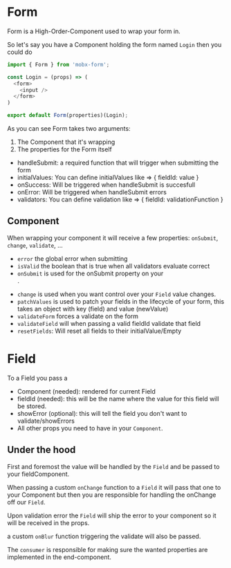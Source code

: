 # Form

Form is a High-Order-Component used to wrap your form in.

So let's say you have a Component holding the form named `Login` then you could do

```javascript
import { Form } from 'mobx-form';

const Login = (props) => (
  <form>
    <input />
  </form>
)

export default Form(properties)(Login);
```

As you can see Form takes two arguments:

1. The Component that it's wrapping
2. The properties for the Form itself
  - handleSubmit: a required function that will trigger when submitting the form
  - initialValues: You can define initialValues like => { fieldId: value }
  - onSuccess: Will be triggered when handleSubmit is succesfull
  - onError: Will be triggered when handleSubmit errors
  - validators: You can define validation like => { fieldId: validationFunction }

## Component

When wrapping your component it will receive a few properties: `onSubmit`, `change`, `validate`, ...

- `error` the global error when submitting
- `isValid` the boolean that is true when all validators evaluate correct
- `onSubmit` is used for the onSubmit property on your <form>.
- `change` is used when you want control over your `Field` value changes.
- `patchValues` is used to patch your fields in the lifecycle of your form, this takes an object with key (field) and value (newValue)
- `validateForm` forces a validate on the form
- `validateField` will when passing a valid fieldId validate that field
- `resetFields`: Will reset all fields to their initialValue/Empty



# Field

To a Field you pass a

- Component (needed): rendered for current Field
- fieldId (needed): this will be the name where the value for this field will be stored.
- showError (optional): this will tell the field you don't want to validate/showErrors
- All other props you need to have in your `Component`.

## Under the hood

First and foremost the value will be handled by the `Field` and be passed to your fieldComponent.

When passing a custom `onChange` function to a `Field` it will pass that one to your Component but then you are responsible for handling the onChange off our `Field`.

Upon validation error the `Field` will ship the error to your component so it will be received in the props.

a custom `onBlur` function triggering the validate will also be passed.

The `consumer` is responsible for making sure the wanted properties are implemented in the end-component.
